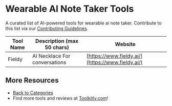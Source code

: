 # Wearable AI Note Taker Tools

A curated list of AI-powered tools for wearable ai note taker. Contribute to this list via our [Contributing Guidelines](../CONTRIBUTING.md).

| Tool Name | Description (max 50 chars) | Website |
|-----------|----------------------------|---------|
| Fieldy | AI Necklace For conversations | [https://www.fieldy.ai/](https://www.fieldy.ai/) |

## More Resources
- [Back to Categories](../README.md)
- Find more tools and reviews at [Toolkitly.com](https://toolkitly.com)!
